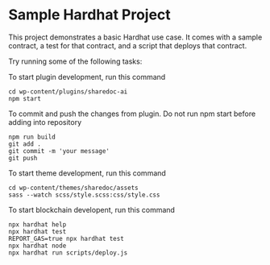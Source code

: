 # Sample Hardhat Project

This project demonstrates a basic Hardhat use case. It comes with a sample contract, a test for that contract, and a script that deploys that contract.

Try running some of the following tasks:

To start plugin development, run this command
```shell
cd wp-content/plugins/sharedoc-ai
npm start
```

To commit and push the changes from plugin.
Do not run npm start before adding into repository
```shell
npm run build
git add .
git commit -m 'your message'
git push
```

To start theme development, run this command
```shell
cd wp-content/themes/sharedoc/assets
sass --watch scss/style.scss:css/style.css
```



To start blockchain developent, run this command
```shell
npx hardhat help
npx hardhat test
REPORT_GAS=true npx hardhat test
npx hardhat node
npx hardhat run scripts/deploy.js
```
